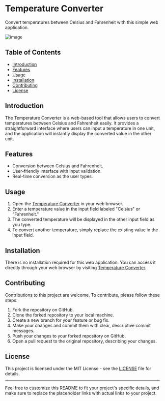 # Temperature Converter

Convert temperatures between Celsius and Fahrenheit with this simple web application.

![image](https://github.com/YawBoah/Temperature-Convertor/assets/126890146/3af2e59f-f429-44bc-898a-0a62f6407104)


## Table of Contents

- [Introduction](#introduction)
- [Features](#features)
- [Usage](#usage)
- [Installation](#installation)
- [Contributing](#contributing)
- [License](#license)

## Introduction

The Temperature Converter is a web-based tool that allows users to convert temperatures between Celsius and Fahrenheit easily. It provides a straightforward interface where users can input a temperature in one unit, and the application will instantly display the converted value in the other unit.

## Features

- Conversion between Celsius and Fahrenheit.
- User-friendly interface with input validation.
- Real-time conversion as the user types.

## Usage

1. Open the [Temperature Converter](https://example.com) in your web browser.
2. Enter a temperature value in the input field labeled "Celsius" or "Fahrenheit."
3. The converted temperature will be displayed in the other input field as you type.
4. To convert another temperature, simply replace the existing value in the input field.

## Installation

There is no installation required for this web application. You can access it directly through your web browser by visiting [Temperature Converter](https://example.com).

## Contributing

Contributions to this project are welcome. To contribute, please follow these steps:

1. Fork the repository on GitHub.
2. Clone the forked repository to your local machine.
3. Create a new branch for your feature or bug fix.
4. Make your changes and commit them with clear, descriptive commit messages.
5. Push your changes to your forked repository on GitHub.
6. Open a pull request to the original repository, describing your changes.

## License

This project is licensed under the MIT License - see the [LICENSE](LICENSE) file for details.

---

Feel free to customize this README to fit your project's specific details, and make sure to replace the placeholder links with actual links to your project.
